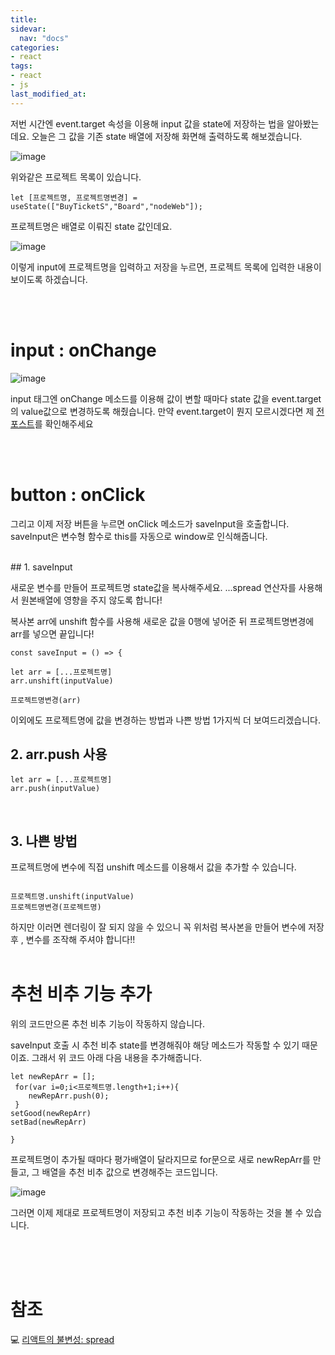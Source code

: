 ```yaml
---
title: 
sidevar:
  nav: "docs"
categories:
- react
tags:
- react
- js
last_modified_at:
---
```




저번 시간엔 event.target 속성을 이용해 input 값을 state에 저장하는 법을 알아봤는데요. 
오늘은 그 값을 기존 state 배열에 저장해 화면해 출력하도록 해보겠습니다. 

![image](https://user-images.githubusercontent.com/79133602/145829240-51bb55a1-4073-4822-a994-914dd5faabfa.png)

위와같은 프로젝트 목록이 있습니다. 

```
let [프로젝트명, 프로젝트명변경] = useState(["BuyTicketS","Board","nodeWeb"]);
```
프로젝트명은 배열로 이뤄진 state 값인데요. 

![image](https://user-images.githubusercontent.com/79133602/145829479-844eba45-7c84-4958-9bce-8b12b1dabb28.png)

이렇게 input에 프로젝트명을 입력하고 저장을 누르면, 프로젝트 목록에 입력한 내용이 보이도록 하겠습니다. 

<br/><br/>
# input : onChange

![image](https://user-images.githubusercontent.com/79133602/145829296-8864f7f8-461d-4d6b-a8f0-2074e55e7a18.png)

input 태그엔 onChange 메소드를 이용해 값이 변할 때마다 state 값을 event.target의 value값으로 변경하도록 해줬습니다. 
만약 event.target이 뭔지 모르시겠다면 제 [전 포스트](https://bellasimi.github.io/js/JS-Event.target/)를 확인해주세요

<br/><br/>
# button : onClick

그리고 이제 저장 버튼을 누르면 onClick 메소드가 saveInput을 호출합니다. saveInput은 변수형 함수로 this를 자동으로 window로 인식해줍니다. 

<br/>
## 1. saveInput


새로운 변수를 만들어 프로젝트명 state값을 복사해주세요. ...spread 연산자를 사용해서 원본배열에 영향을 주지 않도록 합니다! 

복사본 arr에 unshift 함수를 사용해 새로운 값을 0행에 넣어준 뒤 프로젝트명변경에 arr를 넣으면 끝입니다!

```
const saveInput = () => {

let arr = [...프로젝트명]
arr.unshift(inputValue)

프로젝트명변경(arr)

```

이외에도 프로젝트명에 값을 변경하는 방법과 나쁜 방법 1가지씩 더 보여드리겠습니다.
<br/>
## 2. arr.push 사용

```
let arr = [...프로젝트명]
arr.push(inputValue)
```

<br/>

## 3. 나쁜 방법

프로젝트명에 변수에 직접 unshift 메소드를 이용해서 값을 추가할 수 있습니다. 
```

프로젝트명.unshift(inputValue)
프로젝트명변경(프로젝트명)

```

하지만 이러면 렌더링이 잘 되지 않을 수 있으니 꼭 위처럼 복사본을 만들어 변수에 저장 후 , 변수를 조작해 주셔야 합니다!!
<br/>
<br/>
# 추천 비추 기능 추가

위의 코드만으론 추천 비추 기능이 작동하지 않습니다. 

saveInput 호출 시 추천 비추 state를 변경해줘야 해당 메소드가 작동할 수 있기 때문이죠. 그래서 위 코드 아래 다음 내용을 추가해줍니다.


```
let newRepArr = [];
 for(var i=0;i<프로젝트명.length+1;i++){
    newRepArr.push(0);
 }
setGood(newRepArr)
setBad(newRepArr)

}
```

프로젝트명이 추가될 때마다 평가배열이 달라지므로 for문으로 새로 newRepArr를 만들고, 그 배열을 추천 비추 값으로 변경해주는 코드입니다. 


![image](https://user-images.githubusercontent.com/79133602/145834577-4bbdbe90-40d8-4a1e-933a-0480e46966a3.png)

그러면 이제 제대로 프로젝트명이 저장되고 추천 비추 기능이 작동하는 것을 볼 수 있습니다. 

<br/><br/><br/>

# 참조

💻 [리액트의 불변성: spread](https://unit-15.tistory.com/entry/React-%EB%A6%AC%EC%95%A1%ED%8A%B8%EC%9D%98-%EB%B6%88%EB%B3%80%EC%84%B1-%EC%8A%A4%ED%94%84%EB%A0%88%EB%93%9C-%EC%97%B0%EC%82%B0%EC%9E%90-%EC%9D%B4%EC%9A%A9%ED%95%98%EC%97%AC-%EB%B6%88%EB%B3%80%EC%84%B1-%EC%A7%80%ED%82%A4%EA%B8%B0)



